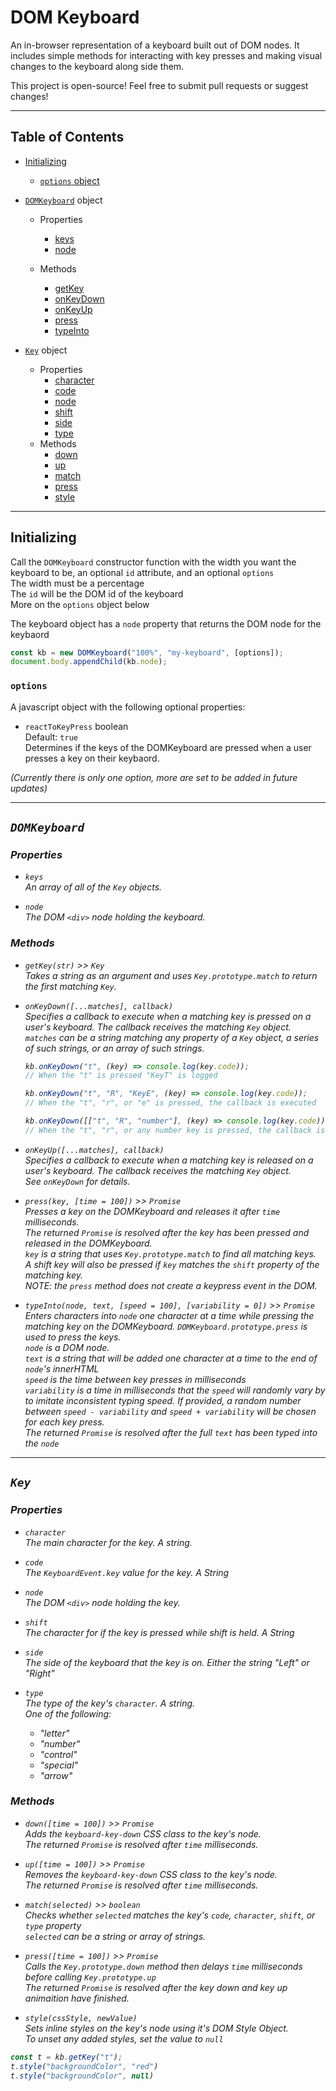 # DOM Keyboard
An in-browser representation of a keyboard built out of DOM nodes. It includes simple methods for interacting with key presses and making visual changes to the keyboard along side them.

This project is open-source! Feel free to submit pull requests or suggest changes!

---

## Table of Contents
- [Initializing](#initializing)
  - [`options` object](#options)

- [`DOMKeyboard`](#domkb) object
  - Properties
    - [keys](#domkb-keys)
    - [node](#domkb-node)

  - Methods
    - [getKey](#domkb-getkey)
    - [onKeyDown](#domkb-onkeydown)
    - [onKeyUp](#domkb-onkeyup)
    - [press](#domkb-press)
    - [typeInto](#domkb-typeinto)

- [`Key`](#key) object
  - Properties
    - [character](#key-character)
    - [code](#key-code)
    - [node](#key-node)
    - [shift](#key-shift)
    - [side](#key-side)
    - [type](#key-type)
  - Methods
    - [down](#key-down)
    - [up](#key-down)
    - [match](#key-match)
    - [press](#key-press)
    - [style](#key-style)
---

## <a name="initializing">Initializing</a>
Call the `DOMKeyboard` constructor function with the width you want the keyboard to be, an optional `id` attribute, and an optional `options`<br>
The width must be a percentage<br>
The `id` will be the DOM id of the keyboard<br>
More on the `options` object below<br>

The keyboard object has a `node` property that returns the DOM node for the keybaord

```javascript
const kb = new DOMKeyboard("100%", "my-keyboard", [options]);
document.body.appendChild(kb.node);
```

### <a name="options">`options`</a>
A javascript object with the following optional properties:

- `reactToKeyPress`
boolean<br>
Default: `true`<br>
Determines if the keys of the DOMKeyboard are pressed when a user presses a key on their keybaord.

<em>(Currently there is only one option, more are set to be added in future updates)<em>

---

## <a name="domkb">`DOMKeyboard`</a>

### Properties

- <a name="domkb-keys">`keys`</a><br>
An array of all of the `Key` objects.

- <a name="domkb-node">`node`</a><br>
The DOM `<div>` node holding the keyboard.

### Methods

- <a name="domkb-getkey">`getKey(str)` >> `Key`</a><br>
Takes a string as an argument and uses `Key.prototype.match` to return the first matching `Key`.

- <a name="domkb-onkeydown">`onKeyDown([...matches], callback)`</a><br>
Specifies a callback to execute when a matching key is pressed on a user's keyboard. The callback receives the matching `Key` object.<br>
`matches` can be a string matching any property of a `Key` object, a series of such strings, or an array of such strings.<br>
  ```javascript
  kb.onKeyDown("t", (key) => console.log(key.code));
  // When the "t" is pressed "KeyT" is logged

  kb.onKeyDown("t", "R", "KeyE", (key) => console.log(key.code));
  // When the "t", "r", or "e" is pressed, the callback is executed

  kb.onKeyDown([["t", "R", "number"], (key) => console.log(key.code));
  // When the "t", "r", or any number key is pressed, the callback is executed
  ```

- <a name="domkb-onkeyup">`onKeyUp([...matches], callback)`</a><br>
Specifies a callback to execute when a matching key is released on a user's keyboard. The callback receives the matching `Key` object.<br>
See `onKeyDown` for details.

- <a name="domkb-press">`press(key, [time = 100])` >> `Promise`</a><br>
Presses a key on the DOMKeyboard and releases it after `time` milliseconds.<br>
The returned `Promise` is resolved after the key has been pressed and released in the DOMKeyboard.<br>
`key` is a string that uses `Key.prototype.match` to find all matching keys.<br>
A shift key will also be pressed if `key` matches the `shift` property of the matching key.<br>
NOTE: the `press` method does not create a keypress event in the DOM.

- <a name="domkb-typeinto">`typeInto(node, text, [speed = 100], [variability = 0])` >> `Promise`</a><br>
Enters characters into `node` one character at a time while pressing the matching key on the DOMKeyboard. `DOMKeyboard.prototype.press` is used to press the keys.<br>
`node` is a DOM node.<br>
`text` is a string that will be added one character at a time to the end of `node`'s innerHTML<br>
`speed` is the time between key presses in milliseconds<br>
`variability` is a time in milliseconds that the `speed` will randomly vary by to imitate inconsistent typing speed. If provided, a random number between `speed - variability` and `speed + variability` will be chosen for each key press.<br>
The returned `Promise` is resolved after the full `text` has been typed into the `node`<br>


---

## <a name="key">`Key`</a>

### Properties

- <a name="key-character">`character`</a><br>
The main character for the key. A string.

- <a name="key-code">`code`</a><br>
The `KeyboardEvent.key` value for the key. A String

- <a name="key-node">`node`</a><br>
The DOM `<div>` node holding the key.

- <a name="key-shift">`shift`</a><br>
The character for if the key is pressed while shift is held. A String

- <a name="key-side">`side`</a><br>
The side of the keyboard that the key is on. Either the string "Left" or "Right"

- <a name="key-type">`type`</a><br>
The type of the key's `character`. A string.<br>
One of the following:
  - "letter"
  - "number"
  - "control"
  - "special"
  - "arrow"

### Methods

- <a name="key-down">`down([time = 100])` >> `Promise`</a><br>
Adds the `keyboard-key-down` CSS class to the key's node.<br>
The returned `Promise` is resolved after `time` milliseconds.

- <a name="key-up">`up([time = 100])` >> `Promise`</a><br>
Removes the `keyboard-key-down` CSS class to the key's node.<br>
The returned `Promise` is resolved after `time` milliseconds.

- <a name="key-match">`match(selected)` >> `boolean`</a><br>
Checks whether `selected` matches the key's `code`, `character`, `shift`, or `type` property<br>
`selected` can be a string or array of strings.

- <a name="key-press">`press([time = 100])` >> `Promise`</a><br>
Calls the `Key.prototype.down` method then delays `time` milliseconds before calling `Key.prototype.up`<br>
The returned `Promise` is resolved after the key down and key up animaition have finished.

- <a name="key-style">`style(cssStyle, newValue)`</a><br>
Sets inline styles on the key's node using it's DOM Style Object.<br>
To unset any added styles, set the value to `null`
```javascript
const t = kb.getKey("t");
t.style("backgroundColor", "red")
t.style("backgroundColor", null)
```
